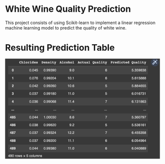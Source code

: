 # White Wine Quality Prediction

This project consists of using Scikit-learn to implement a linear regression machine learning model to
predict the quality of white wine.

# Resulting Prediction Table
![My image](https://github.com/Eddie-Carrizales/Wine-Quality-ML-Predictions/blob/main/Predictions_Table.png)
